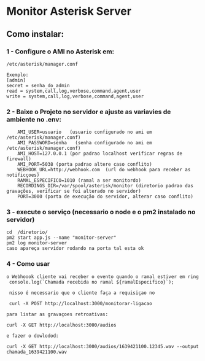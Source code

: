 #   Monitor Asterisk Server

## Como instalar:

  ###  1 - Configure o AMI no Asterisk em: 
    /etc/asterisk/manager.conf

    Exemplo: 
    [admin]
    secret = senha_do_admin
    read = system,call,log,verbose,command,agent,user
    write = system,call,log,verbose,command,agent,user

### 2 - Baixe o Projeto no servidor e ajuste as variavies de ambiente no .env:

        AMI_USER=usuario   (usuario configurado no ami em     /etc/asterisk/manager.conf)
        AMI_PASSWORD=senha   (senha configurado no ami em     /etc/asterisk/manager.conf)
        AMI_HOST=127.0.0.1 (por padrao localhost verificar regras de firewall)
        AMI_PORT=5038 (porta padrao altere caso conflito)
        WEBHOOK_URL=http://webhook.com  (url do webhook para receber as notificçoes)
        RAMAL_ESPECIFICO=1010 (ramal a ser monitordo)
        RECORDINGS_DIR=/var/spool/asterisk/monitor (diretorio padrao das gravações, verificar se foi alterado no servidor)
        PORT=3000 (porta de execução do servidor, alterar caso conflito)

### 3 - execute o serviço (necessario o node e o pm2 instalado no servidor)

    cd  /diretorio/
    pm2 start app.js --name "monitor-server"
    pm2 log monitor-server 
    caso apareça servidor rodando na porta tal esta ok


### 4 - Como usar 

    o Webhoook cliente vai receber o evento quando o ramal estiver em ring
     console.log(`Chamada recebida no ramal ${ramalEspecifico}`);

     nisso é necessario que o cliente faça a requisiçao no 

     curl -X POST http://localhost:3000/monitorar-ligacao

    para listar as gravaçoes retroativas:

    curl -X GET http://localhost:3000/audios

    e fazer o dowlodod:

    curl -X GET http://localhost:3000/audios/1639421100.12345.wav --output chamada_1639421100.wav
